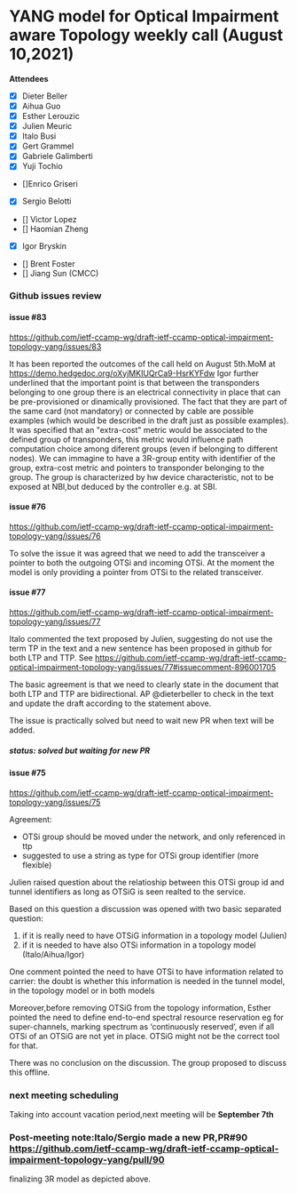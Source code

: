 # YANG model for Optical Impairment aware Topology weekly call (August 10,2021)


****Attendees****
- [x] Dieter Beller
- [x] Aihua Guo
- [X] Esther Lerouzic
- [X] Julien Meuric
- [x] Italo Busi
- [x] Gert Grammel
- [x] Gabriele Galimberti
- [X] Yuji Tochio
- []Enrico Griseri
- [x] Sergio Belotti
- [] Victor Lopez
- [] Haomian Zheng
- [X] Igor Bryskin
- [] Brent Foster
- [] Jiang Sun (CMCC)


### Github issues review

#### issue #83
https://github.com/ietf-ccamp-wg/draft-ietf-ccamp-optical-impairment-topology-yang/issues/83

It has been reported the outcomes of the call held on August 5th.MoM at https://demo.hedgedoc.org/oXyjMKIUQrCa9-HsrKYFdw
Igor further underlined that the important point is that between the transponders belonging to one group there is an electrical connectivity in place that can be pre-provisioned or dinamically provisioned.
The fact that they are part of the same card (not mandatory) or connected by cable are possible examples (which would be described in the draft just as possible examples).
It was specified that an "extra-cost" metric would be associated to the defined group of transponders, this metric would influence path computation choice among diferent groups (even if belonging to different nodes).
We can immagine to have a 3R-group entity with identifier of the group, extra-cost metric and pointers to transponder belonging to the group. 
The group is characterized by hw device characteristic, not to be exposed at NBI,but deduced by the controller e.g. at SBI.

#### issue #76
https://github.com/ietf-ccamp-wg/draft-ietf-ccamp-optical-impairment-topology-yang/issues/76

To solve the issue it was agreed that we need to add the transceiver a pointer to both the outgoing OTSi and incoming OTSi.
At the moment the model is only providing a pointer from OTSi to the related transceiver.

#### issue #77 
https://github.com/ietf-ccamp-wg/draft-ietf-ccamp-optical-impairment-topology-yang/issues/77

Italo commented the text proposed by Julien, suggesting do not use the term TP in the text and a new sentence has been proposed in github for both LTP and TTP. See https://github.com/ietf-ccamp-wg/draft-ietf-ccamp-optical-impairment-topology-yang/issues/77#issuecomment-896001705

The basic agreement is that we need to clearly state in the document that both LTP and TTP are bidirectional.
AP @dieterbeller to check in the text and update the draft according to the statement above.

The issue is practically solved but need to wait new PR when text will be added.
##### status: solved but waiting for new PR

#### issue #75
https://github.com/ietf-ccamp-wg/draft-ietf-ccamp-optical-impairment-topology-yang/issues/75

Agreement:
* OTSi group should be moved under the network, and only referenced in ttp
* suggested to use a string as type for OTSi group identifier (more flexible)

Julien raised question about the relatioship between this OTSi group id and tunnel identifiers as long as OTSiG is seen realted to the service.

Based on this question a discussion was opened with two basic separated question:
1. if it is really need to have OTSiG information in a topology model (Julien)
2. if it is needed to have also OTSi information in a topology model (Italo/Aihua/Igor)

One comment pointed the need to have OTSi to have information related to carrier: the doubt is whether this information is needed in the tunnel model, in the topology model or in both models

Moreover,before removing OTSiG from the topology information, Esther pointed the need to define end-to-end spectral resource reservation eg for super-channels, marking spectrum as ‘continuously reserved’, even if all OTSi of an OTSiG are not yet in place. OTSiG might not be the correct tool for that. 

There was no conclusion on the discussion.
The group proposed to discuss this offline.
### next meeting scheduling
Taking into account vacation period,next meeting will be **September 7th** 

### Post-meeting note:Italo/Sergio made a new PR,PR#90  https://github.com/ietf-ccamp-wg/draft-ietf-ccamp-optical-impairment-topology-yang/pull/90
finalizing 3R model as depicted above.
